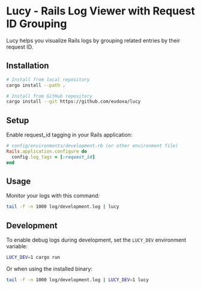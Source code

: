 # Lucy - Rails Log Viewer with Request ID Grouping

Lucy helps you visualize Rails logs by grouping related entries by their request ID.

## Installation

```bash
# Install from local repository
cargo install --path .

# Install from GitHub repository
cargo install --git https://github.com/eudoxa/lucy
```

## Setup
Enable request_id tagging in your Rails application:

```ruby
# config/environments/development.rb (or other environment file)
Rails.application.configure do
  config.log_tags = [:request_id]
end
```

## Usage
Monitor your logs with this command:

```bash
tail -f -n 1000 log/development.log | lucy
```

## Development

To enable debug logs during development, set the `LUCY_DEV` environment variable:

```bash
LUCY_DEV=1 cargo run
```

Or when using the installed binary:

```bash
tail -f -n 1000 log/development.log | LUCY_DEV=1 lucy
```
